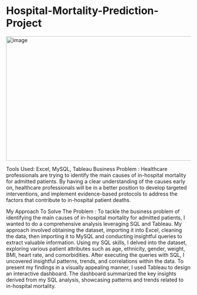 # Hospital-Mortality-Prediction-Project

<img width="612" height="340" alt="image" src="https://github.com/user-attachments/assets/aec51fb0-e9b0-449d-b54a-f574bbad9223" />

Tools Used: Excel, MySQL, Tableau
Business Problem : Healthcare professionals are trying to identify the main causes of in-hospital mortality for admitted patients. By having a clear understanding of the causes early on, healthcare professionals will be in a better position to develop targeted interventions, and implement evidence-based protocols to address the factors that contribute to in-hospital patient deaths.

My Approach To Solve The Problem : To tackle the business problem of identifying the main causes of in-hospital mortality for admitted patients, I wanted to do a comprehensive analysis leveraging SQL and Tableau. My approach involved obtaining the dataset, importing it into Excel, cleaning the data, then importing it to MySQL and conducting insightful queries to extract valuable information. Using my SQL skills, I delved into the dataset, exploring various patient attributes such as age, ethnicity, gender, weight, BMI, heart rate, and comorbidities. After executing the queries with SQL, I uncovered insightful patterns, trends, and correlations within the data. To present my findings in a visually appealing manner, I used Tableau to design an interactive dashboard. The dashboard summarized the key insights derived from my SQL analysis, showcasing patterns and trends related to in-hospital mortality.
